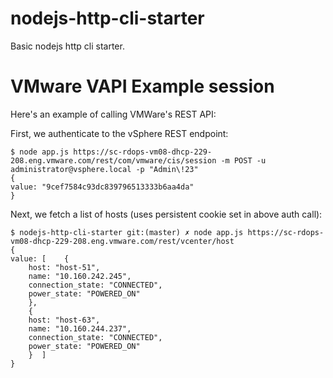 # nodejs-http-cli-starter
Basic nodejs http cli starter.

# VMware VAPI Example session
Here's an example of calling VMWare's REST API:

First, we authenticate to the vSphere REST endpoint:

    $ node app.js https://sc-rdops-vm08-dhcp-229-208.eng.vmware.com/rest/com/vmware/cis/session -m POST -u administrator@vsphere.local -p "Admin\!23"
    {
    value: "9cef7584c93dc839796513333b6aa4da"
    }

Next, we fetch a list of hosts (uses persistent cookie set in above auth call):

    $ nodejs-http-cli-starter git:(master) ✗ node app.js https://sc-rdops-vm08-dhcp-229-208.eng.vmware.com/rest/vcenter/host
    {
    value: [    {
        host: "host-51",
        name: "10.160.242.245",
        connection_state: "CONNECTED",
        power_state: "POWERED_ON"
        },
        {
        host: "host-63",
        name: "10.160.244.237",
        connection_state: "CONNECTED",
        power_state: "POWERED_ON"
        }  ]
    }
